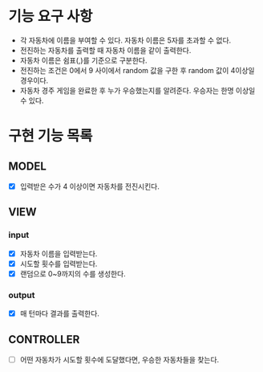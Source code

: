 # 기능 요구 사항

- 각 자동차에 이름을 부여할 수 있다. 자동차 이름은 5자를 초과할 수 없다.
- 전진하는 자동차를 출력할 때 자동차 이름을 같이 출력한다.
- 자동차 이름은 쉼표(,)를 기준으로 구분한다.
- 전진하는 조건은 0에서 9 사이에서 random 값을 구한 후 random 값이 4이상일 경우이다.
- 자동차 경주 게임을 완료한 후 누가 우승했는지를 알려준다. 우승자는 한명 이상일 수 있다.

# 구현 기능 목록
## MODEL
- [X] 입력받은 수가 4 이상이면 자동차를 전진시킨다.
## VIEW
### input 
- [X] 자동차 이름을 입력받는다.
- [X] 시도할 횟수를 입력받는다.
- [X] 랜덤으로 0~9까지의 수를 생성한다.
### output
- [X] 매 턴마다 결과를 출력한다.
## CONTROLLER
- [ ] 어떤 자동차가 시도할 횟수에 도달했다면, 우승한 자동차들을 찾는다.